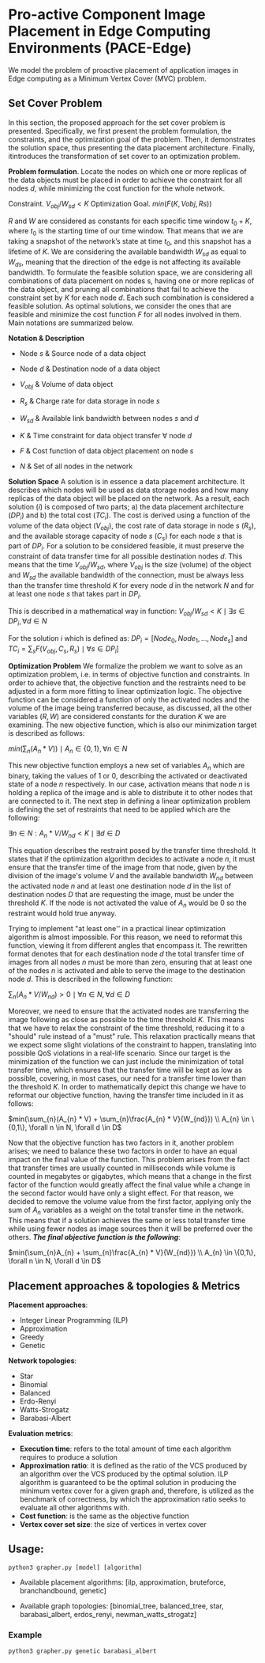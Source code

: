 # Pro-active Component Image Placement in Edge Computing Environments (PACE-Edge)
  
We model the problem of proactive placement of application images in Edge computing as a Minimum Vertex Cover (MVC) problem. 

## Set Cover Problem

In this section, the proposed approach for the set cover problem is presented. Specifically, we first present the problem formulation, the constraints, and the optimization goal of the problem. Then, it demonstrates the solution space, thus presenting the data placement architecture. Finally, itintroduces the transformation of set cover to an optimization problem.

**Problem formulation**. Locate the nodes on which one or more replicas of the data objects must be placed in order to achieve the constraint for all nodes $d$, while minimizing the cost function for the whole network.

Constraint. $V_{obj} / W_{sd} < K$ 
Optimization Goal. $min(F(K,Vobj,Rs))$ 

$R$ and $W$ are considered as constants for each specific time window $t_0+K$, where $t_0$ is the starting time of our time window. That means that we are taking a snapshot of the network’s state at time $t_0$, and this snapshot has a lifetime of $K$. We are considering the available bandwidth $W_{sd}$ as equal to $W_{ds}$, meaning that the direction of the edge is not affecting its available bandwidth. To formulate the feasible solution space, we are considering all combinations of data placement on nodes s, having one or more replicas of the data object, and pruning all combinations that fail to achieve the constraint set by $K$ for each node $d$. Each such combination is considered a feasible solution. As optimal solutions, we consider the ones that are feasible and minimize the cost function $F$ for all nodes involved in them. Main notations are summarized below.

  **Notation & Description**

  - Node $s$ & Source node of a data object  

  - Node $d$ & Destination node of a data object 

  - $V_{obj}$ & Volume of data object 

  - $R_s$   & Charge rate for data storage in node $s$ 

  - $W_{sd}$ & Available link bandwidth between nodes $s$ and $d$ 

  - $K$      & Time constraint for data object transfer $\forall$ node $d$

  - $F$      & Cost function of data object placement on node $s$ 

  - $N$      & Set of all nodes in the network


**Solution Space**
A solution is in essence a data placement architecture. It describes which nodes will be used as data storage nodes and how many replicas of the data object will be placed on the network. As a result, each solution ($i$) is composed of two parts; a) the data placement architecture ($DP_i$) and b) the total cost ($TC_i$). The cost is derived using a function of the volume of the data object ($V_{obj}$), the cost rate of data storage in node $s$ ($R_s$), and the available storage capacity of node $s$ ($C_s$) for each node $s$ that is part of $DP_i$. For a solution to be considered feasible, it must preserve the constraint of data transfer time for all possible destination nodes $d$. This means that the time $V_{obj} / W_{sd}$, where $V_{obj}$ is the size (volume) of the object and $W_{sd}$ the available bandwidth of the connection, must be always less than the transfer time threshold $K$ for every node $d$ in the network $N$ and for at least one node $s$ that takes part in $DP_i$. 

This is described in a mathematical way in function:
$V_{obj} / W_{sd} < K \mid \exists s \in DP_i, \forall d \in N$

For the solution $i$ which is defined as:
$DP_i = [Node_0,Node_1,\dots,Node_s] \text{  and  }$
$TC_i = \sum_s{F(V_{obj},C_s,R_s) \mid \forall s \in DP_i}]$

**Optimization Problem**
We formalize the problem we want to solve as an optimization problem, i.e. in terms of objective function and constraints. In order to achieve that, the objective function and the restraints need to be adjusted in a form more fitting to linear optimization logic. The objective function can be considered a function of only the activated nodes and the volume of the image being transferred because, as discussed, all the other variables ($R,W$) are considered constants for the duration $K$ we are examining. The new objective function, which is also our minimization target is described as follows:

$min(\sum_{n}(A_{n} * V)) \mid A_{n} \in \{0,1\}, \forall n \in N$


This new objective function employs a new set of variables $A_{n}$ which are binary, taking the values of 1 or 0, describing the activated or deactivated state of a node $n$ respectively. In our case, activation means that node $n$ is holding a replica of the image and is able to distribute it to other nodes that are connected to it. 
The next step in defining a linear optimization problem is defining the set of restraints that need to be applied which are the following:

$\exists n \in N: A_{n} * V / W_{nd} < K \mid \exists d \in D$


This equation describes the restraint posed by the transfer time threshold. It states that if the optimization algorithm decides to activate a node $n$, it must ensure that the transfer time of the image from that node, given by the division of the image's volume $V$ and the available bandwidth $W_{nd}$ between the activated node $n$ and at least one destination node $d$ in the list of destination nodes $D$ that are requesting the image, must be under the threshold $K$. If the node is not activated the value of $A_{n}$ would be 0 so the restraint would hold true anyway. 

Trying to implement "at least one'' in a practical linear optimization algorithm is almost impossible. For this reason, we need to reformat this function, viewing it from different angles that encompass it. The rewritten format denotes that for each destination node $d$ the total transfer time of images from all nodes $n$ must be more than zero, ensuring that at least one of the nodes $n$ is activated and able to serve the image to the destination node $d$. This is described in the following function:

$\sum_{n}(A_{n} * V /  W_{nd}) > 0 \mid \forall n \in N, \forall d \in D$


Moreover, we need to ensure that the activated nodes are transferring the image following as close as possible to the time threshold $K$. This means that we have to relax the constraint of the time threshold, reducing it to a "should" rule instead of a "must" rule. This relaxation practically means that we expect some slight violations of the constraint to happen, translating into possible QoS violations in a real-life scenario. Since our target is the minimization of the function we can just include the minimization of total transfer time, which ensures that the transfer time will be kept as low as possible, covering, in most cases, our need for a transfer time lower than the threshold $K$. In order to mathematically depict this change we have to reformat our objective function, having the transfer time included in it as follows:

$min(\sum_{n}(A_{n} * V) + \sum_{n}\frac{A_{n} * V}{W_{nd}}) \\ 
A_{n} \in \{0,1\}, \forall n \in N, \forall d \in D$


Now that the objective function has two factors in it, another problem arises; we need to balance these two factors in order to have an equal impact on the final value of the function.
This problem arises from the fact that transfer times are usually counted in milliseconds while volume is counted in megabytes or gigabytes, which means that a change in the first factor of the function would greatly affect the final value while a change in the second factor would have only a slight effect. For that reason, we decided to remove the volume value from the first factor, applying only the sum of $A_{n}$ variables as a weight on the total transfer time in the network. This means that if a solution achieves the same or less total transfer time while using fewer nodes as image sources then it will be preferred over the others. ***The final objective function is the following***:


$min(\sum_{n}A_{n} + \sum_{n}\frac{A_{n} * V}{W_{nd}}) \\ 
A_{n} \in \{0,1\}, \forall n \in N, \forall d \in D$

## Placement approaches & topologies & Metrics
**Placement approaches**:

 - Integer Linear Programming (ILP)
 - Approximation
 - Greedy
 - Genetic

**Network topologies**:

 - Star
 - Binomial
 - Balanced
 - Erdo-Renyi
 - Watts-Strogatz
 - Barabasi-Albert

**Evaluation metrics**:

 - **Execution time**: refers to the total amount of time each algorithm requires to produce a solution
 - **Approximation ratio**: it is defined as the ratio of the VCS produced by an algorithm over the VCS produced by the optimal solution. ILP algorithm is guaranteed to be the optimal solution in producing the minimum vertex cover for a given graph and, therefore, is utilized as the benchmark of correctness, by which the approximation ratio seeks to evaluate all other algorithms with. 
-  **Cost function**: is the same as the objective function 
- **Vertex cover set size**: the size of vertices in vertex cover

 
## Usage:  
  
```python3 grapher.py [model] [algorithm]```  

 - Available placement algorithms: [ilp, approximation, bruteforce,
   branchandbound, genetic]  
   
 - Available graph topologies: [binomial_tree,   balanced_tree, star, barabasi_albert, erdos_renyi,    newman_watts_strogatz]

### Example
```python3 grapher.py genetic barabasi_albert```